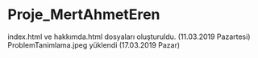 ﻿# Proje_MertAhmetEren
index.html ve hakkımda.html dosyaları oluşturuldu. (11.03.2019 Pazartesi)
ProblemTanimlama.jpeg yüklendi (17.03.2019 Pazar)

